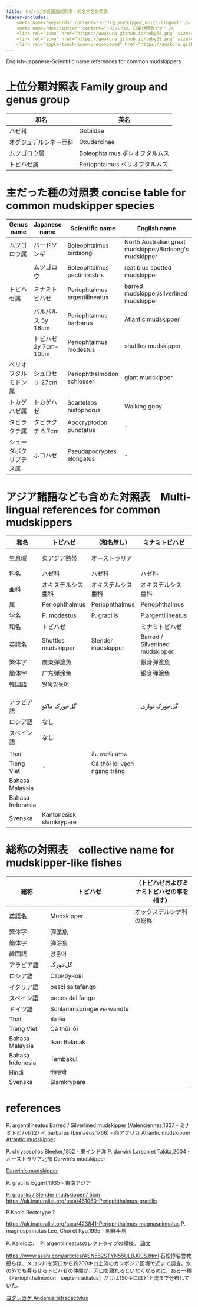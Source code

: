 ```yaml
---
title: トビハゼの各国語対照表・和名学名対照表　
header-includes:
	<meta name="keywords" content="トビハゼ,mudkipper,multi-lingual" />
	<meta name="description" content="トビハゼの、日英対照表です" />
	<link rel="icon" href="https://awakura.github.io/toby64.png" sizes="64x64" type="image/png" /> 
	<link rel="icon" href="https://awakura.github.io/toby32.png" sizes="32x32" type="image/png" />  
	<link rel="apple-touch-icon-precomposed" href="https://awakura.github.io/toby150.png" />
---
```


 English-Japanese-Scientific name references for common mudskippers

# 上位分類対照表 Family group and genus group

|和名|英名|
|----|----|
|ハゼ科|Gobiidae|
|オグジュデルシネー亜科|Oxudercinae|
|ムツゴロウ属|Boleophtalmus ボレオフタルムス|
|トビハゼ属|Periophtalmus ペリオフタルムス|

# 主だった種の対照表  concise table for common mudskipper species

|Genus name|Japanese name|Scientific name|English name	| Links |
|----|----|----|----|----|
|ムツゴロウ属|バードソンギ|Boleophtalmus birdsongi|North Australian great mudskipper/Birdsong's mudskipper|[wiki](https://en.wikipedia.org/wiki/Boleophthalmus_birdsongi)|
||ムツゴロウ  |Boleophtalmus pectinirostris|reat blue spotted mudskipper|[wiki](https://en.wikipedia.org/wiki/Boleophthalmus_pectinirostris)|
|トビハゼ属|ミナミトビハゼ     |Periophtalmus argentilineatus|barred mudskipper/silverlined mudskipper|[wiki](https://en.wikipedia.org/wiki/Barred_mudskipper)|
||バルバルス 5y 16cm	    |Periophtalmus barbarus|Atlantic mudskipper|[wiki](https://en.wikipedia.org/wiki/Atlantic_mudskipper)|
||トビハゼ  2y 7cm-10cm        |Periophtalmus modestus|shuttles mudskipper|[wiki](https://en.wikipedia.org/wiki/Shuttles_hoppfish)|
|ペリオフタルモドン属|シュロセリ 27cm |Periophthalmodon schlosseri|giant mudskipper|[wiki](https://en.wikipedia.org/wiki/Giant_mudskipper)|
|トカゲハゼ属|トカゲハゼ         |Scartelaos histophorus|Walking goby|[fishbase](https://fishbase.mnhn.fr/summary/7487)|
|タビラクチ属|タビラクチ 6.7cm   |Apocryptodon punctatus|-|[fishbase](https://www.fishbase.se/Summary/SpeciesSummary.php?id=55511&lang=japanese)|
|シューダポクリプテス属|ホコハゼ  |Pseudapocryptes elongatus|-|[fishbase](https://www.fishbase.se/Summary/SpeciesSummary.php?id=8409&lang=japanese)|


# アジア諸語なども含めた対照表　Multi-lingual references for common mudskippers

|和名	|トビハゼ	|（和名無し）	|ミナミトビハゼ	|（和名無し）	|ムツゴロウ	|
|----|----|----|----|----|----|
|生息域	| 東アジア熱帯	|オーストラリア	|		|西アフリカ、西インド|		|
|科名	|ハゼ科		|ハゼ科		|ハゼ科		|ハゼ科		|ハゼ科		|
|亜科	|オキスデルシス亜科|オキスデルシス亜科|オキスデルシス亜科|オキスデルシス亜科|オキスデルシス亜科|
|属	|Periophthalmus	|Periophthalmus	|Periophthalmus	|Periophthalmus	|Boleophthalmus	|
|学名	|P. modestus	|P. gracilis	|P.argentilineatus|P.barubarus	|B.pectinirostris|
|和名	|トビハゼ	|   		|ミナミトビハゼ	|		|ムツゴロウ	|
|英語名	|Shuttles mudskipper|Slender mudskipper	|Barred / Silverlined mudskipper|Atlantic mudskipper|great blue spotted mudskipper|
|繁体字	|廣東彈塗魚	|		|銀身彈塗魚	|	|大彈塗魚		|
|簡体字	|广东弹涂鱼	|		|银身弹涂鱼	|	|大弹涂鱼		|
|韓国語	|말뚝망둥어	|		|		|	|짱뚱어		|
|	|		|		|		|	|		|
|	|		|		|		|	|		|
|	|		|		|		|	|		|
|アラビア語|گل‌خورک ماکو	|		|گل‌خورک نواری	|	|		|
|ロシア語|なし		|		|		|	|		|
|スペイン語|なし		|		|		|	|		|
|	|		|		|		|	|		|
|Thai	|		|ตีน กระจัง พรวด	|		|	|		|
|Tieng Viet|-		|Cá thòi lòi vạch ngang trắng|	|	|Cá nác hoa	|
|Bahasa Malaysia|	|   	     	|	    	|	|		|
|Bahasa Indonesia|	|   	     	|	    	|	|Tembakul totol biru|
|Svenska|Kantonesisk slamkrypare|	|		|	|		|



# 総称の対照表　collective name for mudskipper-like fishes

|総称	|トビハゼ|（トビハゼおよびミナミトビハゼの事を指す）|
|----|----|----|
|英語名	|Mudskipper|オックスデルシナ科の総称|
|繁体字	|彈塗魚	|	|
|簡体字	|弹涂鱼	|	|
|韓国語	|망둥어	|	|
|アラビア語|گل‌خورک |	|
|ロシア語|Стрибунові|	|
|イタリア語|pesci saltafango|		|
|スペイン語|peces del fango|		|
|ドイツ語|Schlammspringerverwandte|		|
|Thai	|ปลาตีน|	|
|Tieng Viet|Cá thòi lòi||
|Bahasa Malaysia|Ikan Belacak|		|
|Bahasa Indonesia|Tembakul|		|
|Hindi  |पंकलंघी	|	|
|Svenska|Slamkrypare|	|

# references


P. argentilineatus  Barred / Silverlined mudskipper   (Valenciennes,1837 - ミナミトビハゼ[27
P. barbarus (Linnaeus,1766) - 西アフリカ   Atrantic mudskipper
[Atrantic mudskipper](https://uk.inaturalist.org/taxa/67836-Periophthalmus-barbarus)


P. chrysospilos Bleeker,1852 - 東インド洋
P. darwini Larson et Takita,2004 - オーストラリア北部
Darwin's mudskipper

[Darwin's mudskipper](https://uk.inaturalist.org/taxa/530080-Periophthalmus-darwini)

P. gracilis Eggert,1935 - 東南アジア

[P. gracillis / Slender mudskipper / 5cm](https://fishesofaustralia.net.au/home/species/2257)
https://uk.inaturalist.org/taxa/461060-Periophthalmus-gracilis

P.Kaolo Rectotype ?

https://uk.inaturalist.org/taxa/423841-Periophthalmus-magnuspinnatus
P. magnuspinnatus Lee, Choi et Ryu,1995 - 朝鮮半島



P. Kaloloは、　P. argentilineatusのレクトタイプの模様。
[論文](https://www.researchgate.net/figure/Results-of-the-ML-analyses-of-the-different-P-argentilineatus-and-P-kalolo-clades-using_fig2_260042765)


https://www.asahi.com/articles/ASN562STYN55ULBJ00S.html
石松惇名誉教授らは、メコン川を河口から約200キロ上流のカンボジア国境付近まで調査。水の外でも暮らせるトビハゼの仲間が、河口を離れるといなくなるのに、ある一種（Periophthalmodon　septemradiatus）だけは150キロほど上流まで分布していた。

[ヨダレカケ Andamia tetradactylus](https://en.wikipedia.org/wiki/Andamia_tetradactylus)



